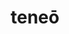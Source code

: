 ---
title: teneō
meaning: to hold
ch: [nine, mt, mt8thru9, ss, ss3]
pos: verb
inf: tenēre
secondppstem: ten
infend: ēre
infhyph: -ēre
conjugation: second
derivative: container
---